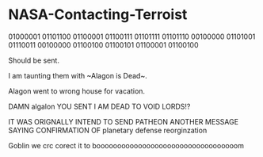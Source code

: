 # NASA-Contacting-Terroist

01000001 01101100 01100001 01100111 01101111 01101110 00100000 01101001 01110011 00100000 01100100 01100101 01100001 01100100

Should be sent.

I am taunting them with ~Alagon is Dead~.

Alagon went to wrong house for vacation.

DAMN algalon YOU SENT I AM DEAD TO VOID LORDS!?

IT WAS ORIGNALLY INTEND TO SEND PATHEON ANOTHER MESSAGE SAYING CONFIRMATION OF planetary defense reorginzation

Goblin we crc corect it to boooooooooooooooooooooooooooooooooom
